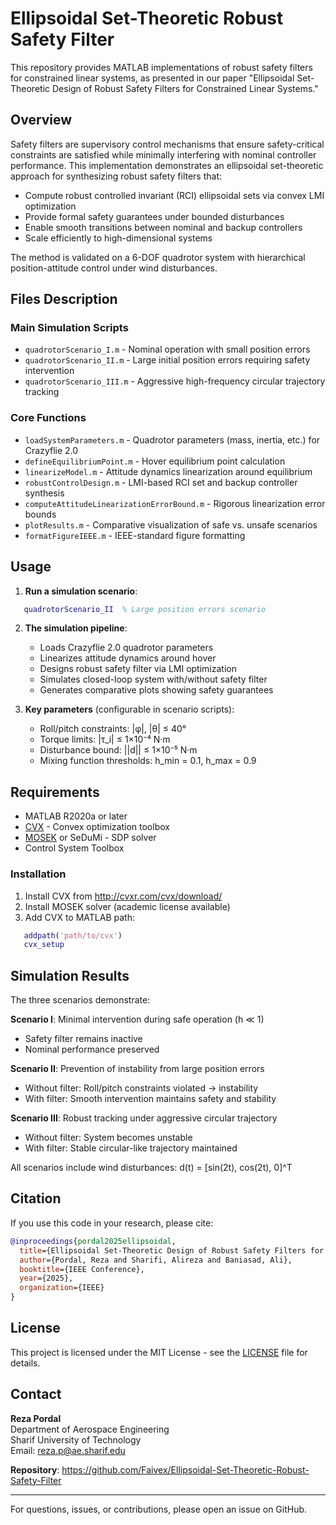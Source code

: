 # Ellipsoidal Set-Theoretic Robust Safety Filter

This repository provides MATLAB implementations of robust safety filters for constrained linear systems, as presented in our paper "Ellipsoidal Set-Theoretic Design of Robust Safety Filters for Constrained Linear Systems."

## Overview

Safety filters are supervisory control mechanisms that ensure safety-critical constraints are satisfied while minimally interfering with nominal controller performance. This implementation demonstrates an ellipsoidal set-theoretic approach for synthesizing robust safety filters that:

- Compute robust controlled invariant (RCI) ellipsoidal sets via convex LMI optimization
- Provide formal safety guarantees under bounded disturbances
- Enable smooth transitions between nominal and backup controllers
- Scale efficiently to high-dimensional systems

The method is validated on a 6-DOF quadrotor system with hierarchical position-attitude control under wind disturbances.

## Files Description

### Main Simulation Scripts
- `quadrotorScenario_I.m` - Nominal operation with small position errors
- `quadrotorScenario_II.m` - Large initial position errors requiring safety intervention
- `quadrotorScenario_III.m` - Aggressive high-frequency circular trajectory tracking

### Core Functions
- `loadSystemParameters.m` - Quadrotor parameters (mass, inertia, etc.) for Crazyflie 2.0
- `defineEquilibriumPoint.m` - Hover equilibrium point calculation
- `linearizeModel.m` - Attitude dynamics linearization around equilibrium
- `robustControlDesign.m` - LMI-based RCI set and backup controller synthesis
- `computeAttitudeLinearizationErrorBound.m` - Rigorous linearization error bounds
- `plotResults.m` - Comparative visualization of safe vs. unsafe scenarios
- `formatFigureIEEE.m` - IEEE-standard figure formatting

## Usage

1. **Run a simulation scenario**:
```matlab
   quadrotorScenario_II  % Large position errors scenario
```

2. **The simulation pipeline**:
   - Loads Crazyflie 2.0 quadrotor parameters
   - Linearizes attitude dynamics around hover
   - Designs robust safety filter via LMI optimization
   - Simulates closed-loop system with/without safety filter
   - Generates comparative plots showing safety guarantees

3. **Key parameters** (configurable in scenario scripts):
   - Roll/pitch constraints: |φ|, |θ| ≤ 40°
   - Torque limits: |τ_i| ≤ 1×10⁻⁴ N·m
   - Disturbance bound: ||d|| ≤ 1×10⁻⁵ N·m
   - Mixing function thresholds: h_min = 0.1, h_max = 0.9

## Requirements

- MATLAB R2020a or later
- [CVX](http://cvxr.com/cvx/) - Convex optimization toolbox
- [MOSEK](https://www.mosek.com/) or SeDuMi - SDP solver
- Control System Toolbox

### Installation
1. Install CVX from http://cvxr.com/cvx/download/
2. Install MOSEK solver (academic license available)
3. Add CVX to MATLAB path:
```matlab
   addpath('path/to/cvx')
   cvx_setup
```

## Simulation Results

The three scenarios demonstrate:

**Scenario I**: Minimal intervention during safe operation (h ≪ 1)
- Safety filter remains inactive
- Nominal performance preserved

**Scenario II**: Prevention of instability from large position errors
- Without filter: Roll/pitch constraints violated → instability
- With filter: Smooth intervention maintains safety and stability

**Scenario III**: Robust tracking under aggressive circular trajectory
- Without filter: System becomes unstable
- With filter: Stable circular-like trajectory maintained

All scenarios include wind disturbances: d(t) = [sin(2t), cos(2t), 0]^T

## Citation

If you use this code in your research, please cite:
```bibtex
@inproceedings{pordal2025ellipsoidal,
  title={Ellipsoidal Set-Theoretic Design of Robust Safety Filters for Constrained Linear Systems},
  author={Pordal, Reza and Sharifi, Alireza and Baniasad, Ali},
  booktitle={IEEE Conference},
  year={2025},
  organization={IEEE}
}
```

## License

This project is licensed under the MIT License - see the [LICENSE](LICENSE) file for details.

## Contact

**Reza Pordal**  
Department of Aerospace Engineering  
Sharif University of Technology  
Email: reza.p@ae.sharif.edu

**Repository**: https://github.com/Faivex/Ellipsoidal-Set-Theoretic-Robust-Safety-Filter

---

For questions, issues, or contributions, please open an issue on GitHub.